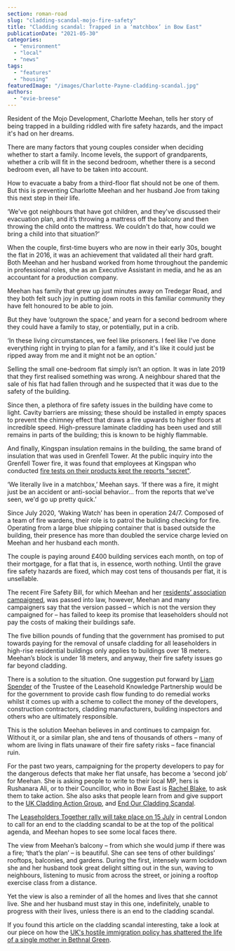 ```yaml
---
section: roman-road
slug: "cladding-scandal-mojo-fire-safety"
title: "Cladding scandal: Trapped in a ‘matchbox’ in Bow East"
publicationDate: "2021-05-30"
categories: 
  - "environment"
  - "local"
  - "news"
tags: 
  - "features"
  - "housing"
featuredImage: "/images/Charlotte-Payne-cladding-scandal.jpg"
authors: 
  - "evie-breese"
---
```


Resident of the Mojo Development, Charlotte Meehan, tells her story of being trapped in a building riddled with fire safety hazards, and the impact it's had on her dreams.

There are many factors that young couples consider when deciding whether to start a family. Income levels, the support of grandparents, whether a crib will fit in the second bedroom, whether there is a second bedroom even, all have to be taken into account. 

How to evacuate a baby from a third-floor flat should not be one of them. But this is preventing Charlotte Meehan and her husband Joe from taking this next step in their life. 

‘We've got neighbours that have got children, and they've discussed their evacuation plan, and it’s throwing a mattress off the balcony and then throwing the child onto the mattress. We couldn't do that, how could we bring a child into that situation?’

When the couple, first-time buyers who are now in their early 30s, bought the flat in 2016, it was an achievement that validated all their hard graft. Both Meehan and her husband worked from home throughout the pandemic in professional roles, she as an Executive Assistant in media, and he as an accountant for a production company. 

Meehan has family that grew up just minutes away on Tredegar Road, and they both felt such joy in putting down roots in this familiar community they have felt honoured to be able to join. 

But they have ‘outgrown the space,’ and yearn for a second bedroom where they could have a family to stay, or potentially, put in a crib. 

‘In these living circumstances, we feel like prisoners. I feel like I've done everything right in trying to plan for a family, and it's like it could just be ripped away from me and it might not be an option.’

Selling the small one-bedroom flat simply isn’t an option. It was in late 2019 that they first realised something was wrong. A neighbour shared that the sale of his flat had fallen through and he suspected that it was due to the safety of the building. 

Since then, a plethora of fire safety issues in the building have come to light. Cavity barriers are missing; these should be installed in empty spaces to prevent the chimney effect that draws a fire upwards to higher floors at incredible speed. High-pressure laminate cladding has been used and still remains in parts of the building; this is known to be highly flammable. 

And finally, Kingspan insulation remains in the building, the same brand of insulation that was used in Grenfell Tower. At the public inquiry into the Grenfell Tower fire, it was found that employees at Kingspan who conducted [fire tests on their products kept the reports "secret"](https://www.bbc.co.uk/news/uk-northern-ireland-55986486).

‘We literally live in a matchbox,’ Meehan says. ‘If there was a fire, it might just be an accident or anti-social behavior… from the reports that we've seen, we'd go up pretty quick.’

Since July 2020, ‘Waking Watch’ has been in operation 24/7. Composed of a team of fire wardens, their role is to patrol the building checking for fire. Operating from a large blue shipping container that is based outside the building, their presence has more than doubled the service charge levied on Meehan and her husband each month. 

The couple is paying around £400 building services each month, on top of their mortgage, for a flat that is, in essence, worth nothing. Until the grave fire safety hazards are fixed, which may cost tens of thousands per flat, it is unsellable. 

The recent Fire Safety Bill, for which Meehan and her [residents’ association campaigned](https://romanroadlondon.com/open-letter-mojo-support-fire-safety-bill/), was passed into law, however, Meehan and many campaigners say that the version passed – which is not the version they campaigned for – has failed to keep its promise that leaseholders should not pay the costs of making their buildings safe.

The five billion pounds of funding that the government has promised to put towards paying for the removal of unsafe cladding for all leaseholders in high-rise residential buildings only applies to buildings over 18 meters. Meehan’s block is under 18 meters, and anyway, their fire safety issues go far beyond cladding. 

There is a solution to the situation. One suggestion put forward by [Liam Spender](https://www.leaseholdknowledge.com/fire-safety-bill-clears-parliament-so-whats-next/) of the Trustee of the Leasehold Knowledge Partnership would be for the government to provide cash flow funding to do remedial works whilst it comes up with a scheme to collect the money of the developers, construction contractors, cladding manufacturers, building inspectors and others who are ultimately responsible. 

This is the solution Meehan believes in and continues to campaign for. Without it, or a similar plan, she and tens of thousands of others – many of whom are living in flats unaware of their fire safety risks – face financial ruin. 

For the past two years, campaigning for the property developers to pay for the dangerous defects that make her flat unsafe, has become a ‘second job’ for Meehan. She is asking people to write to their local MP, hers is Rushanara Ali, or to their Councillor, who in Bow East is [Rachel Blake](https://romanroadlondon.com/councillor-rachel-blake-bow-east-interview/), to ask them to take action. She also asks that people learn from and give support to the [UK Cladding Action Group](https://twitter.com/ukcag?ref_src=twsrc%5Egoogle%7Ctwcamp%5Eserp%7Ctwgr%5Eauthor), and [End Our Cladding Scandal](https://twitter.com/EOCS_Official). 

The [Leaseholders Together rally will take place on 15 July](https://nationalleaseholdcampaign.org/leaseholders-together-rally-15th-july-join-us/) in central London to call for an end to the cladding scandal to be at the top of the political agenda, and Meehan hopes to see some local faces there. 

The view from Meehan’s balcony – from which she would jump if there was a fire; ‘that’s the plan’ – is beautiful. She can see tens of other buildings’ rooftops, balconies, and gardens. During the first, intensely warm lockdown she and her husband took great delight sitting out in the sun, waving to neighbours, listening to music from across the street, or joining a rooftop exercise class from a distance. 

Yet the view is also a reminder of all the homes and lives that she cannot live. She and her husband must stay in this one, indefinitely, unable to progress with their lives, unless there is an end to the cladding scandal.

  
If you found this article on the cladding scandal interesting, take a look at our piece on how the [UK's hostile immigration policy has shattered the life of a single mother in Bethnal Green](https://romanroadlondon.com/portrait-single-mother-hostile-environment-immigration/).
